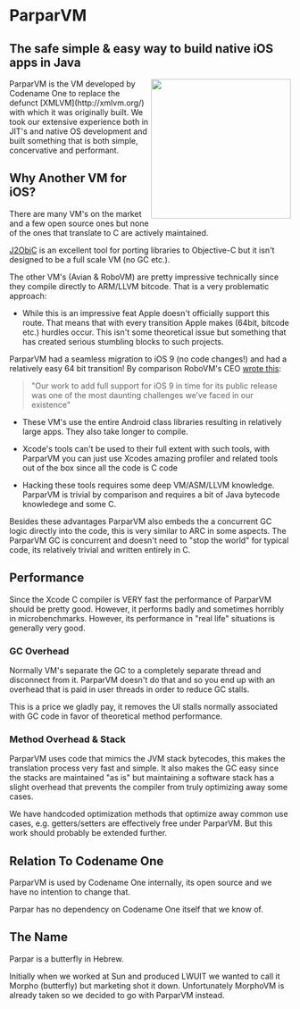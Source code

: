 # ParparVM
## The safe simple & easy way to build native iOS apps in Java

<img align="right" src="http://codenameone.com/img/parpar.png" height="250">
ParparVM is the VM developed by Codename One to replace the defunct [XMLVM](http://xmlvm.org/) with which it was 
originally built. We took our extensive experience both in JIT's and native OS development and built something
that is both simple, concervative and performant. 

## Why Another VM for iOS?

There are many VM's on the market and a few open source ones but none of the ones that translate to C are actively maintained.

[J2ObjC](https://github.com/google/j2objc) is an excellent tool for porting libraries to Objective-C but it isn't designed
to be a full scale VM (no GC etc.).

The other VM's (Avian & RoboVM) are pretty impressive technically since they compile directly to ARM/LLVM bitcode. 
That is a very problematic approach:

 - While this is an impressive feat Apple doesn't officially support this route. That means that with every transition 
 Apple makes (64bit, bitcode etc.) hurdles occur. This isn't some theoretical issue but something that has created 
 serious stumbling blocks to such projects.
 
 ParparVM had a seamless migration to iOS 9 (no code changes!) and had a relatively easy 64 bit transition!
 By comparison RoboVM's CEO [wrote this](https://groups.google.com/d/msg/robovm/OnE3moz3d-8/nba0ury5CwAJ):

> "Our work to add full support for iOS 9 in time for its public release was one of the most daunting challenges we’ve faced in our existence" 

 - These VM's use the entire Android class libraries resulting in relatively large apps. They also take longer 
 to compile.
 
 - Xcode's tools can't be used to their full extent with such tools, with ParparVM you can just use Xcodes amazing
 profiler and related tools out of the box since all the code is C code
 
 - Hacking these tools requires some deep VM/ASM/LLVM knowledge. ParparVM is trivial by comparison and requires a bit 
 of Java bytecode knowledege and some C.


Besides these advantages ParparVM also embeds the a concurrent GC logic directly into the code, this is very similar to
ARC in some aspects. The ParparVM GC is concurrent and doesn't need to "stop the world" for typical code, its relatively 
trivial and written entirely in C.

## Performance

Since the Xcode C compiler is VERY fast the performance of ParparVM should be pretty good. However, it performs badly and
sometimes horribly in microbenchmarks. However, its performance in "real life" situations is generally very good.

### GC Overhead

Normally VM's separate the GC to a completely separate thread and disconnect from it. ParparVM doesn't do that and so
you end up with an overhead that is paid in user threads in order to reduce GC stalls. 

This is a price we gladly pay, it removes the UI stalls normally associated with GC code in favor of theoretical 
method performance. 

### Method Overhead & Stack

ParparVM uses code that mimics the JVM stack bytecodes, this makes the translation process very fast and simple. It
also makes the GC easy since the stacks are maintained "as is" but maintaining a software stack has a slight overhead
that prevents the compiler from truly optimizing away some cases. 

We have handcoded optimization methods that optimize away common use cases, e.g. getters/setters are effectively free
under ParparVM. But this work should probably be extended further.

## Relation To Codename One

ParparVM is used by Codename One internally, its open source and we have no intention to change that. 

Parpar has no dependency on Codename One itself that we know of.

## The Name

Parpar is a butterfly in Hebrew.

Initially when we worked at Sun and produced LWUIT we wanted to call it Morpho (butterfly) but marketing shot it down.
Unfortunately MorphoVM is already taken so we decided to go with ParparVM instead.
